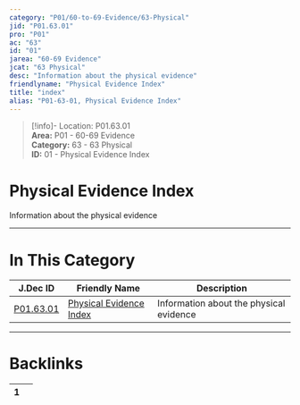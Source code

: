 ```yaml
---  
category: "P01/60-to-69-Evidence/63-Physical"  
jid: "P01.63.01"  
pro: "P01"  
ac: "63"  
id: "01"  
jarea: "60-69 Evidence"  
jcat: "63 Physical"  
desc: "Information about the physical evidence"  
friendlyname: "Physical Evidence Index"  
title: "index"  
alias: "P01-63-01, Physical Evidence Index"  
---  
```

>[!info]- Location: P01.63.01  
>**Area:** P01 - 60-69 Evidence  
>**Category:** 63 - 63 Physical  
>**ID:** 01 - Physical Evidence Index  
  
# Physical Evidence Index  
  
Information about the physical evidence  
   
  
  
---  
# In This Category  
  
| J.Dec ID                                                                 | Friendly Name                                                                          | Description                             |  
| ------------------------------------------------------------------------ | -------------------------------------------------------------------------------------- | --------------------------------------- |  
| [P01.63.01](index.md) | [Physical Evidence Index](index.md) | Information about the physical evidence |  
  
  
---  
# Backlinks  
<div><table class="dataview table-view-table"><thead class="table-view-thead"><tr class="table-view-tr-header"><th class="table-view-th"><span></span><span class="dataview small-text">1</span></th><th class="table-view-th"><span></span></th></tr></thead><tbody class="table-view-tbody"></tbody></table></div>